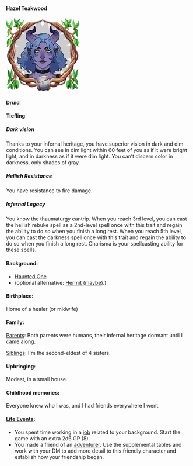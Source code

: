 #### Hazel Teakwood
![Hazel Teakwood Character Token](../_media/character%20images/token_hazel-teakwood.png)
#### Druid
#### Tiefling
##### Dark vision
Thanks to your infernal heritage, you have superior vision in dark and dim conditions. You can see in dim light within 60 feet of you as if it were bright light, and in darkness as if it were dim light. You can’t discern color in darkness, only shades of gray.
##### Hellish Resistance
You have resistance to fire damage.
##### Infernal Legacy
You know the thaumaturgy cantrip. When you reach 3rd level, you can cast the hellish rebuke spell as a 2nd-level spell once with this trait and regain the ability to do so when you finish a long rest. When you reach 5th level, you can cast the darkness spell once with this trait and regain the ability to do so when you finish a long rest. Charisma is your spellcasting ability for these spells.
#### Background:
- [Haunted One](Haunted%20One.md)
- (optional alternative: [Hermit (maybe)](Hermit%20(maybe).md).)
#### Birthplace:
Home of a healer (or midwife)
#### Family:
[Parents](Family#Parents): Both parents were humans, their infernal heritage dormant until I came along.

[Siblings](Family#Siblings): I'm the second-eldest of 4 sisters.
#### Upbringing:
Modest, in a small house.
#### Childhood memories:
Everyone knew who I was, and I had friends everywhere I went.
#### [Life Events](Life%20Events.md):
- You spent time working in a [job](Life%20Events#Job) related to your background. Start the game with an extra 2d6 GP (8).
- You made a friend of an [adventurer](Life%20Events.md#Adventurer). Use the supplemental tables and work with your DM to add more detail to this friendly character and establish how your friendship began.